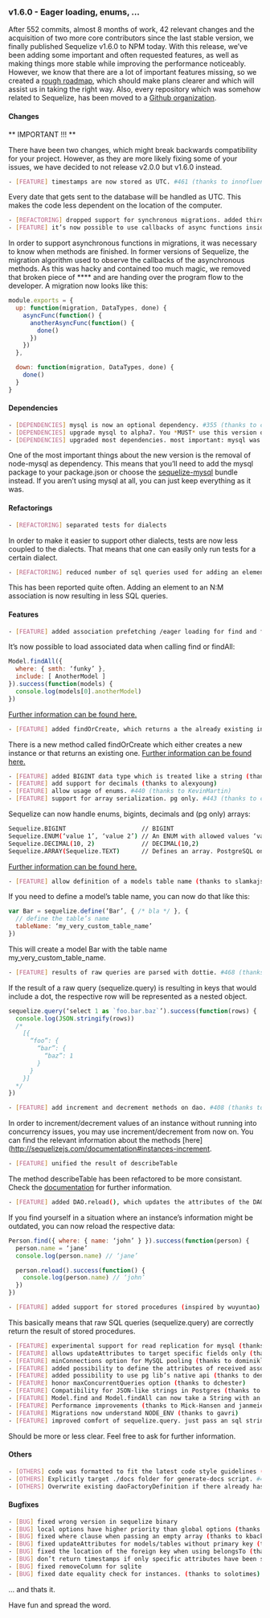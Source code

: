 ### v1.6.0 - Eager loading, enums, ...

After 552 commits, almost 8 months of work, 42 relevant changes and the acquisition of two more core contributors since the last stable version, we finally published Sequelize v1.6.0 to NPM today. With this release, we’ve been adding some important and often requested features, as well as making things more stable while improving the performance noticeably. However, we know that there are a lot of important features missing, so we created a [rough roadmap](https://github.com/sequelize/sequelize#roadmap), which should make plans clearer and which will assist us in taking the right way. Also, every repository which was somehow related to Sequelize, has been moved to a [Github organization](https://github.com/sequelize).

#### Changes

** IMPORTANT !!! **

There have been two changes, which might break backwards compatibility for your project. However, as they are more likely fixing some of your issues, we have decided to not release v2.0.0 but v1.6.0 instead.

```bash
- [FEATURE] timestamps are now stored as UTC. #461 (thanks to innofluence/janmeier)
```

Every date that gets sent to the database will be handled as UTC. This makes the code less dependent on the location of the computer.

```bash
- [REFACTORING] dropped support for synchronous migrations. added third parameter which needs to get called once the migration has been finished. also this adds support for asynchronous actions in migrations.
- [FEATURE] it’s now possible to use callbacks of async functions inside migrations (thanks to mphilpot)
```

In order to support asynchronous functions in migrations, it was necessary to know when methods are finished. In former versions of Sequelize, the migration algorithm used to observe the callbacks of the asynchronous methods. As this was hacky and contained too much magic, we removed that broken piece of **** and are handing over the program flow to the developer. A migration now looks like this:

```js
module.exports = {
  up: function(migration, DataTypes, done) {
    asyncFunc(function() {
      anotherAsyncFunc(function() {
        done()
      })
    })
  },

  down: function(migration, DataTypes, done) {
    done()
  }
}
```

#### Dependencies

```bash
- [DEPENDENCIES] mysql is now an optional dependency. #355 (thanks to clkao)
- [DEPENDENCIES] upgrade mysql to alpha7. You *MUST* use this version or newer for DATETIMEs to work
- [DEPENDENCIES] upgraded most dependencies. most important: mysql was upgraded to 2.0.0-alpha-3
```

One of the most important things about the new version is the removal of node-mysql as dependency. This means that you’ll need to add the mysql package to your package.json or choose the [sequelize-mysql](https://github.com/sequelize/sequelize-mysql) bundle instead. If you aren’t using mysql at all, you can just keep everything as it was.

#### Refactorings

```bash
- [REFACTORING] separated tests for dialects
```

In order to make it easier to support other dialects, tests are now less coupled to the dialects. That means that one can easily only run tests for a certain dialect.

```bash
- [REFACTORING] reduced number of sql queries used for adding an element to a N:M association. #449 (thanks to innofluence/janmeier)
```

This has been reported quite often. Adding an element to an N:M association is now resulting in less SQL queries.

#### Features

```bash
- [FEATURE] added association prefetching /eager loading for find and findAll. #465
```

It’s now possible to load associated data when calling find or findAll:

```js
Model.findAll({
  where: { smth: ‘funky’ },
  include: [ AnotherModel ]
}).success(function(models) {
  console.log(models[0].anotherModel)
})
```

[Further information can be found here.](http://sequelizejs.com/documentation#models-data-retrieval-eager-loading)

```bash
- [FEATURE] added findOrCreate, which returns a the already existing instance or creates one (thanks to eveiga)
```

There is a new method called findOrCreate which either creates a new instance or that returns an existing one. [Further information can be found here.](http://sequelizejs.com/documentation#models-data-retrieval-find-or-create)

```bash
- [FEATURE] added BIGINT data type which is treated like a string (thanks to adamsch1)
- [FEATURE] add support for decimals (thanks to alexyoung)
- [FEATURE] allow usage of enums. #440 (thanks to KevinMartin)
- [FEATURE] support for array serialization. pg only. #443 (thanks to clkao)
```

Sequelize can now handle enums, bigints, decimals and (pg only) arrays:

```bash
Sequelize.BIGINT                     // BIGINT
Sequelize.ENUM(‘value 1’, ‘value 2’) // An ENUM with allowed values ‘value 1’ and ‘value 2’
Sequelize.DECIMAL(10, 2)             // DECIMAL(10,2)
Sequelize.ARRAY(Sequelize.TEXT)      // Defines an array. PostgreSQL only.
```

[Further information can be found here.](http://sequelizejs.com/documentation#models-data-types)

```bash
- [FEATURE] allow definition of a models table name (thanks to slamkajs)
```

If you need to define a model’s table name, you can now do that like this:

```js
var Bar = sequelize.define(‘Bar’, { /* bla */ }, {
  // define the table’s name
  tableName: ‘my_very_custom_table_name’
})
```

This will create a model Bar with the table name my_very_custom_table_name.

```bash
- [FEATURE] results of raw queries are parsed with dottie. #468 (thanks to kozze89)
```

If the result of a raw query (sequelize.query) is resulting in keys that would include a dot, the respective row will be represented as a nested object.

```js
sequelize.query(‘select 1 as `foo.bar.baz`’).success(function(rows) {
  console.log(JSON.stringify(rows))
  /*
    [{
      “foo”: {
        “bar”: {
          “baz”: 1
        }
      }
    }]
  */
})
```

```bash
- [FEATURE] add increment and decrement methods on dao. #408 (thanks to janmeier/innofluence)
```

In order to increment/decrement values of an instance without running into concurrency issues, you may use increment/decrement from now on. You can find the relevant information about the methods [here](http://sequelizejs.com/documentation#instances-increment.

```bash
- [FEATURE] unified the result of describeTable
```

The method describeTable has been refactored to be more consistant. Check the [documentation](http://sequelizejs.com/documentation#migrations-functions-describe-table) for further information.

```bash
- [FEATURE] added DAO.reload(), which updates the attributes of the DAO in-place (as opposed to doing having to do a find() and returning a new model)
```

If you find yourself in a situation where an instance’s information might be outdated, you can now reload the respective data:

```js
Person.find({ where: { name: ‘john’ } }).success(function(person) {
  person.name = ‘jane’
  console.log(person.name) // ‘jane’

  person.reload().success(function() {
    console.log(person.name) // ‘john’
  })
})
```

```bash
- [FEATURE] added support for stored procedures (inspired by wuyuntao)
```

This basically means that raw SQL queries (sequelize.query) are correctly return the result of stored procedures.

```bash
- [FEATURE] experimental support for read replication for mysql (thanks to Janzeh)
- [FEATURE] allows updateAttributes to target specific fields only (thanks to Pasvaz)
- [FEATURE] minConnections option for MySQL pooling (thanks to dominiklessel)
- [FEATURE] added possibility to define the attributes of received associations (thanks to joshm)
- [FEATURE] added possibility to use pg lib’s native api (thanks to denysonique)
- [FEATURE] honor maxConcurrentQueries option (thanks to dchester)
- [FEATURE] Compatibility for JSON-like strings in Postgres (thanks to aslakhellesoy)
- [FEATURE] Model.find and Model.findAll can now take a String with an ID. (thanks to ghernandez345)
- [FEATURE] Performance improvements (thanks to Mick-Hansen and janmeier from innofluence)
- [FEATURE] Migrations now understand NODE_ENV (thanks to gavri)
- [FEATURE] improved comfort of sequelize.query. just pass an sql string to it and wait for the result
```

Should be more or less clear. Feel free to ask for further information.

#### Others

```bash
- [OTHERS] code was formatted to fit the latest code style guidelines (thanks to durango)
- [OTHERS] Explicitly target ./docs folder for generate-docs script. #444 (thanks to carsondarling)
- [OTHERS] Overwrite existing daoFactoryDefinition if there already has been one. (thanks to robraux)
```

#### Bugfixes

```bash
- [BUG] fixed wrong version in sequelize binary
- [BUG] local options have higher priority than global options (thanks to guersam)
- [BUG] fixed where clause when passing an empty array (thanks to kbackowski)
- [BUG] fixed updateAttributes for models/tables without primary key (thanks to durango)
- [BUG] fixed the location of the foreign key when using belongsTo (thanks to ricardograca)
- [BUG] don’t return timestamps if only specific attributes have been seleceted (thanks to ricardograca)
- [BUG] fixed removeColumn for sqlite
- [BUG] fixed date equality check for instances. (thanks to solotimes)
```

… and thats it.

Have fun and spread the word.

